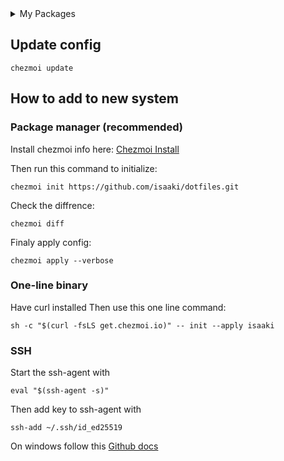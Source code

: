 <details><summary id="dependencies">My Packages</summary>
  
  - base-devel
  - greetd
  - greetd-tuigreet
  - mason
  - cpio
  - neovim
  - fzf
  - chezmoi
  - uwsm
  - gnome-keyring
  - polkit-gnome
  - seahorse
  - mpv
  - alacritty
  - btop
  - file-roller
  - kate
  - tealdeer
  - trash-cli
  - waybar
  - wlogout
  - obsidian
  - uv
  - lazygit
  - thunar
  - thunar-archive-plugin
  - thunar-shares-plugin
  - gvfs
  - gvfs-smb
  - tmux
  - youtube-music
  - plexamp
  - stremio
  - zed
  - zoxide
  - qt5ct
  - qt6ct
  - kvantum
  - breeze-icons
  - adw-gtk-theme
  - qimgv-git
  - ttf-jetbrains-mono-nerd

Pacman
```bash
sudo pacman -S --needed base-devel greetd greetd-tuigreet mason cpio neovim fzf chezmoi uwsm gnome-keyring polkit-gnome seahorse mpv alacritty btop file-roller kate tealdeer trash-cli waybar obsidian uv lazygit thunar thunar-archive-plugin thunar-shares-plugin gvfs gvfs-smb tmux zed zoxide qt5ct qt6ct kvantum breeze-icons adw-gtk-theme ttf-jetbrains-mono-nerd
```

AUR
```bash
paru -S --needed youtube-music plexamp-appimage stremio qimgv-git wlogout
```

</details>

## Update config
```
chezmoi update
```

## How to add to new system
### Package manager (recommended)
Install chezmoi info here: [Chezmoi Install](https://www.chezmoi.io/install/)

Then run this command to initialize:
```
chezmoi init https://github.com/isaaki/dotfiles.git
```

Check the diffrence:
```
chezmoi diff
```

Finaly apply config:
```
chezmoi apply --verbose
```

### One-line binary
Have curl installed
Then use this one line command:
```
sh -c "$(curl -fsLS get.chezmoi.io)" -- init --apply isaaki
```

### SSH
Start the ssh-agent with
```
eval "$(ssh-agent -s)"
```
Then add key to ssh-agent with
```
ssh-add ~/.ssh/id_ed25519
```

On windows follow this [Github docs](https://docs.github.com/en/authentication/connecting-to-github-with-ssh/generating-a-new-ssh-key-and-adding-it-to-the-ssh-agent?platform=windows#adding-your-ssh-key-to-the-ssh-agent)
